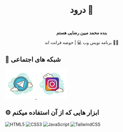 <h1 align="center">درود 👋</h1>

<br>

<p align="center"><b>بنده محمد مبین رضایی هستم</b></p>
<p align="center">برنامه نویس وب 💻 | حوضه فرانت اند 👨‍💻</p>

## 📢 شبکه های اجتماعی

<a href="https://t.me/ALONE_MOBIN">
<img src="https://github.com/ALONE0007/ALONE0007/blob/main/telegram-logo.png?raw=true">  
<a/>
  
<a href="https://instagram.com/alone__mobin">
<img src="https://github.com/ALONE0007/ALONE0007/blob/main/instagram-logo.png?raw=true">  
<a/>


## ⚙ ابزار هایی که از آن استفاده میکنم 

![HTML5](https://img.shields.io/badge/html5-%23E34F26.svg?style=for-the-badge&logo=html5&logoColor=white)
![CSS3](https://img.shields.io/badge/css3-%231572B6.svg?style=for-the-badge&logo=css3&logoColor=white)
![JavaScript](https://img.shields.io/badge/javascript-%23323330.svg?style=for-the-badge&logo=javascript&logoColor=%23F7DF1E)
![TailwindCSS](https://img.shields.io/badge/tailwindcss-%2338B2AC.svg?style=for-the-badge&logo=tailwind-css&logoColor=white)
